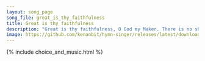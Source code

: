 ```yaml
---
layout: song_page
song_file: great_is_thy_faithfulness
title: Great is thy faithfulness
description: "Great is thy faithfulness, O God my Maker. There is no shadow of turning with thee. Thou changest not, thy compassions, they fail not. As thou hast be... theist 4part acapella 3verse musicbyother textbyother"
image: https://github.com/kenanbit/hymn-singer/releases/latest/download/great_is_thy_faithfulness-trad.png
---
```


{% include choice_and_music.html %}
